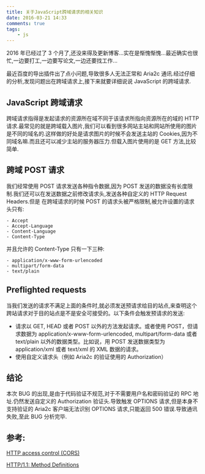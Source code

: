 ```yaml
---
title: 关于JavaScript跨域请求的相关知识
date: 2016-03-21 14:33
comments: true
tags:
	- js
---
```


2016 年已经过了 3 个月了,还没来得及更新博客...实在是惭愧惭愧...最近确实也很忙,一边要打工,一边要写论文,一边还要找工作...

最近百度的导出插件出了点小问题,导致很多人无法正常和 Aria2c 通讯.经过仔细的分析,发现问题出在跨域请求上,接下来就要详细说说 JavaScript 的跨域请求.

## JavaScript 跨域请求

跨域请求指得是发起请求的资源所在域不同于该请求所指向资源所在的域的 HTTP 请求.最常见的就是跨域载入图片,我们可以看到很多网站主站和网站所使用的图片
是不同的域名的.这样做的好处是请求图片的时候不会发送主站的 Cookies,因为不同域名嘛.而且还可以减少主站的服务器压力.但载入图片使用的是 GET 方法,比较简单.

## 跨域 POST 请求

我们经常使用 POST 请求发送各种指令数据,因为 POST 发送的数据没有长度限制.我们还可以在发送数据之前修改请求头,发送各种自定义的 HTTP Request Headers.但是
在跨域请求的时候 POST 的请求头被严格限制,被允许设置的请求头只有:

```
- Accept
- Accept-Language
- Content-Language
- Content-Type
```

并且允许的 Content-Type 只有一下三种:

```
- application/x-www-form-urlencoded
- multipart/form-data
- text/plain
```

## Preflighted requests

当我们发送的请求不满足上面的条件时,就必须发送预请求给目的站点,来查明这个跨站请求对于目的站点是不是安全可接受的。以下条件会触发预请求的发送:

- 请求以 GET, HEAD 或者 POST 以外的方法发起请求。或者使用 POST，但请求数据为 application/x-www-form-urlencoded, multipart/form-data 或者 text/plain 以外的数据类型。比如说，用 POST 发送数据类型为 application/xml 或者 text/xml 的 XML 数据的请求。
- 使用自定义请求头（例如 Aria2c 的验证使用的 Authorization）

## 结论

本次 BUG 的出现,是由于代码验证不规范,对于不需要用户名和密码验证的 RPC 地址.仍然发送自定义的 Authorization 验证头.导致触发 OPTIONS 请求,但是本身不支持验证的 Aria2c 客户端无法识别 OPTIONS 请求,只能返回 500 错误.导致通讯失败,至此 BUG 分析完毕.

## 参考:

[HTTP access control (CORS)](https://developer.mozilla.org/en-US/docs/Web/HTTP/Access_control_CORS)

[HTTP/1.1: Method Definitions](https://www.w3.org/Protocols/rfc2616/rfc2616-sec9.html)
